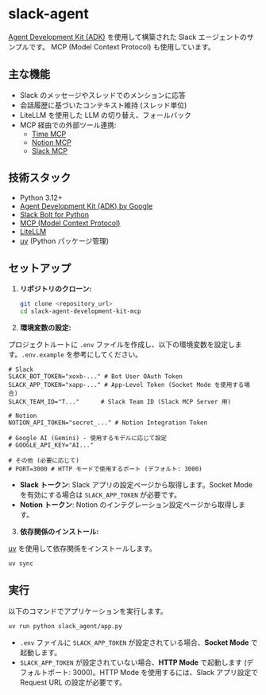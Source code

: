# slack-agent

[Agent Development Kit (ADK)](https://google.github.io/adk-docs/) を使用して構築された Slack エージェントのサンプルです。
MCP (Model Context Protocol) も使用しています。

## 主な機能

* Slack のメッセージやスレッドでのメンションに応答
* 会話履歴に基づいたコンテキスト維持 (スレッド単位)
* LiteLLM を使用した LLM の切り替え、フォールバック
* MCP 経由での外部ツール連携:
    * [Time MCP](https://github.com/modelcontextprotocol/servers/tree/main/src/time)
    * [Notion MCP](https://github.com/suekou/mcp-notion-server)
    * [Slack MCP](https://github.com/modelcontextprotocol/servers/tree/main/src/slack)

## 技術スタック

*   Python 3.12+
*   [Agent Development Kit (ADK) by Google](https://google.github.io/adk-docs/)
*   [Slack Bolt for Python](https://tools.slack.dev/bolt-python/)
*   [MCP (Model Context Protocol)](https://github.com/modelcontextprotocol/modelcontextprotocol)
*   [LiteLLM](https://github.com/BerriAI/litellm)
*   [uv](https://github.com/astral-sh/uv) (Python パッケージ管理)

## セットアップ

1.  **リポジトリのクローン:**
    ```bash
    git clone <repository_url>
    cd slack-agent-development-kit-mcp
    ```

2.  **環境変数の設定:**

プロジェクトルートに `.env` ファイルを作成し、以下の環境変数を設定します。`.env.example` を参考にしてください。

```dotenv
# Slack
SLACK_BOT_TOKEN="xoxb-..." # Bot User OAuth Token
SLACK_APP_TOKEN="xapp-..." # App-Level Token (Socket Mode を使用する場合)
SLACK_TEAM_ID="T..."      # Slack Team ID (Slack MCP Server 用)

# Notion
NOTION_API_TOKEN="secret_..." # Notion Integration Token

# Google AI (Gemini) - 使用するモデルに応じて設定
# GOOGLE_API_KEY="AI..."

# その他 (必要に応じて)
# PORT=3000 # HTTP モードで使用するポート (デフォルト: 3000)
```

*   **Slack トークン**: Slack アプリの設定ページから取得します。Socket Mode を有効にする場合は `SLACK_APP_TOKEN` が必要です。
*   **Notion トークン**: Notion のインテグレーション設定ページから取得します。

3.  **依存関係のインストール:**

[uv](https://github.com/astral-sh/uv) を使用して依存関係をインストールします。

```bash
uv sync
```

## 実行

以下のコマンドでアプリケーションを実行します。

```bash
uv run python slack_agent/app.py
```

*   `.env` ファイルに `SLACK_APP_TOKEN` が設定されている場合、**Socket Mode** で起動します。
*   `SLACK_APP_TOKEN` が設定されていない場合、**HTTP Mode** で起動します (デフォルトポート: 3000)。HTTP Mode を使用するには、Slack アプリ設定で Request URL の設定が必要です。

